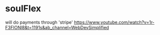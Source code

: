 # soulFlex

will do payments through 'stripe' https://www.youtube.com/watch?v=1r-F3FIONl8&t=1191s&ab_channel=WebDevSimplified
